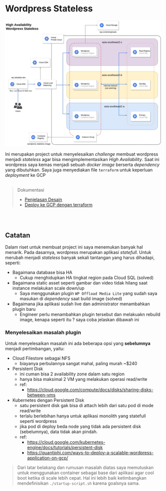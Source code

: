 
# Wordpress Stateless

![Desain Infra](/catatan/Infra.jpg)

Ini merupakan project untuk menyelesaikan *challenge* membuat wordpress menjadi *stateless* agar bisa mengimplementasikan *High Availability*. Saat ini wordpress saya kemas menjadi sebuah *docker image* berserta *dependency* yang dibutuhkan. Saya juga menyediakan file `terraform` untuk keperluan *deployment* ke GCP
<br>
<br>
> Dokumentasi
> - [Penjelasan Desain](/catatan/penjelasan_desain.md)
> - [Deploy ke GCP dengan terraform](/catatan/deploy_gcp.md)

<br>
<br>

## Catatan

Dalam riset untuk membuat project ini saya menemukan banyak hal menarik. Pada dasarnya, wordpress merupakan aplikasi *statefull*. Untuk merubah menjadi *stateless* banyak sekali tantangan yang harus dihadapi, seperti:

- Bagaimana database bisa HA
    - Cukup menghidupkan HA tingkat region pada Cloud SQL (solved)
- Bagaimana static asset seperti gambar dan video tidak hilang saat instance melakukan scale down/up
    - Saya menggunakan plugin `WP Offload Media Lite` yang sudah saya masukan di *dependency* saat build image (solved)
- Bagaimana jika aplikasi sudah live dan administrator menambahkan plugin baru
    - Engineer perlu menambahkan plugin tersebut dan melakuakn rebuild image, kenapa seperti itu ? saya coba jelaskan dibawah ini

### Menyelesaikan masalah plugin

Untuk menyelesaikan masalah ini ada beberapa opsi yang **sebelumnya** menjadi pertimbangan, yaitu:

- Cloud Filestore sebagai NFS
    - biayanya perbulannya sangat mahal, paling murah ~$240
- Persistent Disk
    - ini cuman bisa 2 availability zone dalam satu region
    - hanya bisa maksimal 2 VM yang melakukan operasi read/write
    - ref:
        - https://cloud.google.com/compute/docs/disks/sharing-disks-between-vms
- Kubernetes dengan Persistent Disk
    - satu persistent disk gak bisa di attach lebih dari satu pod di mode read/write
    - terlalu berlebihan hanya untuk aplikasi monolith yang statefull seperti wordpress
    - jika pod di deploy beda node yang tidak ada persistent disk (sebelumnya), data tidak akan pindah.
    - ref: 
        - https://cloud.google.com/kubernetes-engine/docs/tutorials/persistent-disk
        - https://quantiphi.com/ways-to-deploy-a-scalable-wordpress-application-on-gcp/


> Dari latar belakang dan rumusan masalah diatas saya memutuskan untuk menggunakan container sebagai base dari aplikasi agar cool boot ketika di scale lebih cepat. Hal ini lebih baik ketimbangkan mendefinisikan `./startup-script.sh` karena goalsnya sama.